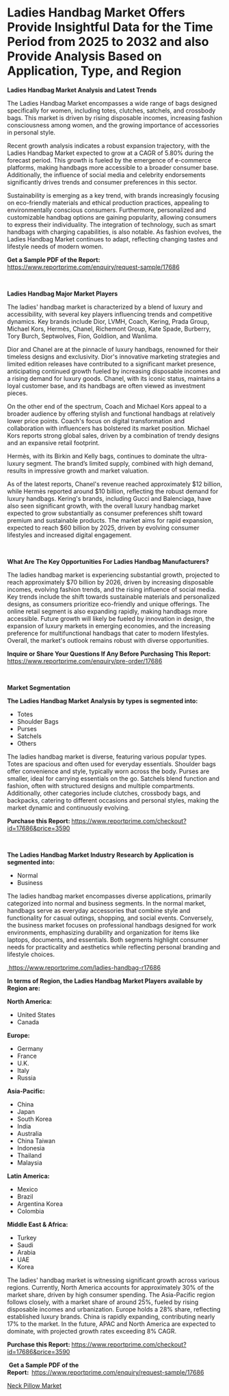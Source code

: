 <p><h1>Ladies Handbag Market Offers Provide Insightful Data for the Time Period from 2025 to 2032 and also Provide Analysis Based on Application, Type, and Region</h1></p><p><strong>Ladies Handbag Market Analysis and Latest Trends</strong></p>
<p><p>The Ladies Handbag Market encompasses a wide range of bags designed specifically for women, including totes, clutches, satchels, and crossbody bags. This market is driven by rising disposable incomes, increasing fashion consciousness among women, and the growing importance of accessories in personal style. </p><p>Recent growth analysis indicates a robust expansion trajectory, with the Ladies Handbag Market expected to grow at a CAGR of 5.80% during the forecast period. This growth is fueled by the emergence of e-commerce platforms, making handbags more accessible to a broader consumer base. Additionally, the influence of social media and celebrity endorsements significantly drives trends and consumer preferences in this sector. </p><p>Sustainability is emerging as a key trend, with brands increasingly focusing on eco-friendly materials and ethical production practices, appealing to environmentally conscious consumers. Furthermore, personalized and customizable handbag options are gaining popularity, allowing consumers to express their individuality. The integration of technology, such as smart handbags with charging capabilities, is also notable. As fashion evolves, the Ladies Handbag Market continues to adapt, reflecting changing tastes and lifestyle needs of modern women.</p></p>
<p><strong>Get a Sample PDF of the Report:&nbsp;</strong> <a href="https://www.reportprime.com/enquiry/request-sample/17686?utm_campaign=2192&utm_medium=2&utm_source=Github&utm_content=ia&utm_term=18032025&utm_id=ladies-handbag">https://www.reportprime.com/enquiry/request-sample/17686</a></p>
<p>&nbsp;</p>
<p><strong>Ladies Handbag Major Market Players</strong></p>
<p><p>The ladies' handbag market is characterized by a blend of luxury and accessibility, with several key players influencing trends and competitive dynamics. Key brands include Dior, LVMH, Coach, Kering, Prada Group, Michael Kors, Hermès, Chanel, Richemont Group, Kate Spade, Burberry, Tory Burch, Septwolves, Fion, Goldlion, and Wanlima. </p><p>Dior and Chanel are at the pinnacle of luxury handbags, renowned for their timeless designs and exclusivity. Dior's innovative marketing strategies and limited edition releases have contributed to a significant market presence, anticipating continued growth fueled by increasing disposable incomes and a rising demand for luxury goods. Chanel, with its iconic status, maintains a loyal customer base, and its handbags are often viewed as investment pieces.</p><p>On the other end of the spectrum, Coach and Michael Kors appeal to a broader audience by offering stylish and functional handbags at relatively lower price points. Coach's focus on digital transformation and collaboration with influencers has bolstered its market position. Michael Kors reports strong global sales, driven by a combination of trendy designs and an expansive retail footprint.</p><p>Hermès, with its Birkin and Kelly bags, continues to dominate the ultra-luxury segment. The brand’s limited supply, combined with high demand, results in impressive growth and market valuation.</p><p>As of the latest reports, Chanel's revenue reached approximately $12 billion, while Hermès reported around $10 billion, reflecting the robust demand for luxury handbags. Kering's brands, including Gucci and Balenciaga, have also seen significant growth, with the overall luxury handbag market expected to grow substantially as consumer preferences shift toward premium and sustainable products. The market aims for rapid expansion, expected to reach $60 billion by 2025, driven by evolving consumer lifestyles and increased digital engagement.</p></p>
<p>&nbsp;</p>
<p><strong>What Are The Key Opportunities For Ladies Handbag Manufacturers?</strong></p>
<p><p>The ladies handbag market is experiencing substantial growth, projected to reach approximately $70 billion by 2026, driven by increasing disposable incomes, evolving fashion trends, and the rising influence of social media. Key trends include the shift towards sustainable materials and personalized designs, as consumers prioritize eco-friendly and unique offerings. The online retail segment is also expanding rapidly, making handbags more accessible. Future growth will likely be fueled by innovation in design, the expansion of luxury markets in emerging economies, and the increasing preference for multifunctional handbags that cater to modern lifestyles. Overall, the market's outlook remains robust with diverse opportunities.</p></p>
<p><strong>Inquire or Share Your Questions If Any Before Purchasing This Report:</strong> <a href="https://www.reportprime.com/enquiry/pre-order/17686?utm_campaign=2192&utm_medium=2&utm_source=Github&utm_content=ia&utm_term=18032025&utm_id=ladies-handbag">https://www.reportprime.com/enquiry/pre-order/17686</a></p>
<p>&nbsp;</p>
<p><strong>Market Segmentation</strong></p>
<p><strong>The Ladies Handbag Market Analysis by types is segmented into:</strong></p>
<p><ul><li>Totes</li><li>Shoulder Bags</li><li>Purses</li><li>Satchels</li><li>Others</li></ul></p>
<p><p>The ladies handbag market is diverse, featuring various popular types. Totes are spacious and often used for everyday essentials. Shoulder bags offer convenience and style, typically worn across the body. Purses are smaller, ideal for carrying essentials on the go. Satchels blend function and fashion, often with structured designs and multiple compartments. Additionally, other categories include clutches, crossbody bags, and backpacks, catering to different occasions and personal styles, making the market dynamic and continuously evolving.</p></p>
<p><strong>Purchase this Report:&nbsp;</strong><a href="https://www.reportprime.com/checkout?id=17686&price=3590&utm_campaign=2192&utm_medium=2&utm_source=Github&utm_content=ia&utm_term=18032025&utm_id=ladies-handbag">https://www.reportprime.com/checkout?id=17686&price=3590</a></p>
<p>&nbsp;</p>
<p><strong>The Ladies Handbag Market Industry Research by Application is segmented into:</strong></p>
<p><ul><li>Normal</li><li>Business</li></ul></p>
<p><p>The ladies handbag market encompasses diverse applications, primarily categorized into normal and business segments. In the normal market, handbags serve as everyday accessories that combine style and functionality for casual outings, shopping, and social events. Conversely, the business market focuses on professional handbags designed for work environments, emphasizing durability and organization for items like laptops, documents, and essentials. Both segments highlight consumer needs for practicality and aesthetics while reflecting personal branding and lifestyle choices.</p></p>
<p><a href="https://www.reportprime.com/ladies-handbag-r17686?utm_campaign=2192&utm_medium=2&utm_source=Github&utm_content=ia&utm_term=18032025&utm_id=ladies-handbag">&nbsp;https://www.reportprime.com/ladies-handbag-r17686</a></p>
<p><strong>In terms of Region, the Ladies Handbag Market Players available by Region are:</strong></p>
<p>
    <p> <strong> North America: </strong>
        <ul>
            <li>United States</li>
            <li>Canada</li>
        </ul>
        </p> 
    <p> <strong> Europe: </strong>
        <ul>
            <li>Germany</li>
            <li>France</li>
            <li>U.K.</li>
            <li>Italy</li>
            <li>Russia</li>
        </ul>
        </p> 
    <p> <strong> Asia-Pacific: </strong>
        <ul>
            <li>China</li>
            <li>Japan</li>
            <li>South Korea</li>
            <li>India</li>
            <li>Australia</li>
            <li>China Taiwan</li>
            <li>Indonesia</li>
            <li>Thailand</li>
            <li>Malaysia</li>
        </ul>
        </p> 
    <p> <strong> Latin America: </strong>
        <ul>
            <li>Mexico</li>
            <li>Brazil</li>
            <li>Argentina Korea</li>
            <li>Colombia</li>
        </ul>
        </p> 
    <p> <strong> Middle East & Africa: </strong>
        <ul>
            <li>Turkey</li>
            <li>Saudi</li>
            <li>Arabia</li>
            <li>UAE</li>
            <li>Korea</li>
        </ul>
    </p>
    </p>
<p><p>The ladies' handbag market is witnessing significant growth across various regions. Currently, North America accounts for approximately 30% of the market share, driven by high consumer spending. The Asia-Pacific region follows closely, with a market share of around 25%, fueled by rising disposable incomes and urbanization. Europe holds a 28% share, reflecting established luxury brands. China is rapidly expanding, contributing nearly 17% to the market. In the future, APAC and North America are expected to dominate, with projected growth rates exceeding 8% CAGR.</p></p>
<p><strong>Purchase this Report: </strong><a href="https://www.reportprime.com/checkout?id=17686&price=3590&utm_campaign=2192&utm_medium=2&utm_source=Github&utm_content=ia&utm_term=18032025&utm_id=ladies-handbag">https://www.reportprime.com/checkout?id=17686&price=3590</a></p>
<p>&nbsp;<strong>Get a Sample PDF of the Report:&nbsp;&nbsp;</strong><a href="https://www.reportprime.com/enquiry/request-sample/17686?utm_campaign=2192&utm_medium=2&utm_source=Github&utm_content=ia&utm_term=18032025&utm_id=ladies-handbag">https://www.reportprime.com/enquiry/request-sample/17686</a></p>
<p><strong></strong></p>
<p><p><a href="https://github.com/hgf64gh/Market-Research-Report-List-2/blob/main/neck-pillow-market.md?utm_campaign=2192&utm_medium=2&utm_source=Github&utm_content=ia&utm_term=18032025&utm_id=ladies-handbag">Neck Pillow Market</a></p></p>